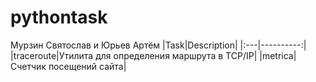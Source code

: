 # pythontask
Мурзин Святослав и Юрьев Артём
|Task|Description|
|:---|----------:|
|traceroute|Утилита для определения маршрута в TCP/IP|
|metrica|Счетчик посещений сайта|
